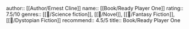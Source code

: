 author:: [[Author/Ernest Cline]]
name:: [[Book/Ready Player One]]
rating:: 7.5/10
genres:: [[📖/Science fiction]], [[📖/Novel]], [[📖/Fantasy Fiction]], [[📖/Dystopian Fiction]]
recommend:: 4.5/5
title:: Book/Ready Player One
